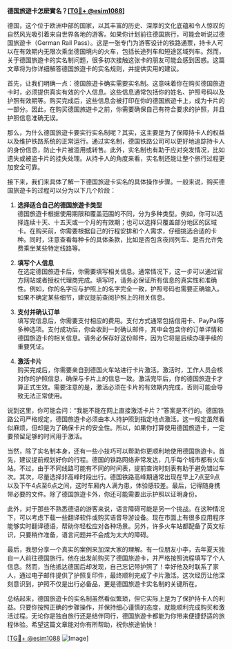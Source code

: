 **德国旅遊卡怎麽實名？[[TG💪+ @esim1088](https://t.me/s/esim1088)]**

德国，这个位于欧洲中部的国家，以其丰富的历史、深厚的文化底蕴和令人惊叹的自然风光吸引着来自世界各地的游客。如果你计划前往德国旅行，可能会听说过德国旅遊卡（German Rail Pass）。这是一张专门为游客设计的铁路通票，持卡人可以在有效期内无限次乘坐德国境内的火车，包括长途列车和短途区域列车。然而，关于德国旅遊卡的实名制问题，很多初次接触这张卡的朋友可能会感到困惑。这篇文章将为你详细解答德国旅遊卡的实名规则，并提供实用的建议。

首先，让我们明确一点：德国旅遊卡确实需要实名制。这意味着你在购买德国旅遊卡时，必须提供真实有效的个人信息。这些信息通常包括你的姓名、护照号码以及护照有效期等。购买完成后，这些信息会被打印在你的德国旅遊卡上，成为卡片的一部分。因此，在购买德国旅遊卡之前，你需要确保自己有符合要求的护照，并且护照信息准确无误。

那么，为什么德国旅遊卡要实行实名制呢？其实，这主要是为了保障持卡人的权益以及维护铁路系统的正常运行。通过实名制，德国铁路公司可以更好地追踪持卡人的身份信息，防止卡片被滥用或转售。此外，实名制也有助于应对突发情况，比如遗失或被盗卡片的挂失处理。从持卡人的角度来看，实名制还能让整个旅行过程更加安全可靠。

接下来，我们来具体了解一下德国旅遊卡实名的具体操作步骤。一般来说，购买德国旅遊卡的过程可以分为以下几个阶段：

1. **选择适合自己的德国旅遊卡类型**  
   德国旅遊卡根据使用期限和覆盖范围的不同，分为多种类型。例如，你可以选择连续十天、十五天或一个月的有效期；也可以选择只覆盖部分地区的区域卡。在购买前，你需要根据自己的行程安排和个人需求，仔细挑选合适的卡种。同时，注意查看每种卡的具体条款，比如是否包含夜间列车、是否允许免费乘坐某些特定线路等。

2. **填写个人信息**  
   在选定德国旅遊卡后，你需要填写相关信息。通常情况下，这一步可以通过官方网站或者授权代理商完成。填写时，请务必保证所有信息的真实性和准确性。例如，你的名字应与护照上的名字完全一致，护照号码也需要正确输入。如果不确定某些细节，建议提前查阅护照上的相关信息。

3. **支付并确认订单**  
   填写完信息后，你需要支付相应的费用。支付方式通常包括信用卡、PayPal等多种选项。支付成功后，你会收到一封确认邮件，其中会包含你的订单详情和德国旅遊卡的相关信息。请务必保存好这份邮件，因为它将是后续办理手续的重要凭证。

4. **激活卡片**  
   购买完成后，你需要亲自到德国火车站进行卡片激活。激活时，工作人员会核对你的护照信息，确保与卡片上的信息一致。激活完毕后，你的德国旅遊卡才算正式生效。需要注意的是，激活必须在卡片的有效期内完成，否则可能会导致无法正常使用。

说到这里，你可能会问：“我能不能在网上直接激活卡片？”答案是不行的。德国铁路公司严格规定，德国旅遊卡必须由本人持护照到指定地点激活。这一规定虽然看似麻烦，但却是为了确保卡片的安全性。所以，如果你打算使用德国旅遊卡，一定要预留足够的时间用于激活。

当然，除了实名制本身，还有一些小技巧可以帮助你更顺利地使用德国旅遊卡。首先，建议提前规划好你的行程。德国的铁路网络非常发达，几乎每个城市都有火车站。不过，由于不同线路可能有不同的时间表，提前查询时刻表有助于避免错过车次。其次，尽量选择非高峰时段出行。德国铁路高峰期通常出现在早上7点至9点以及下午4点至6点之间，这时车厢内人满为患，体验感较差。最后，记得随身携带必要的文件。除了德国旅遊卡外，你还可能需要出示护照以证明身份。

此外，对于那些不熟悉德语的游客来说，语言障碍可能是另一个挑战。在这种情况下，可以考虑下载一些翻译软件或购买语音导游设备。现在市面上有很多应用程序能够实时翻译德语，帮助你轻松应对各种场景。另外，许多火车站都配备了英文标识，只要稍作准备，语言问题并不会成为太大的障碍。

最后，我想分享一个真实的案例来加深大家的理解。有一位朋友小李，去年夏天独自一人前往德国旅行。他在出发前购买了德国旅遊卡，并严格按照流程填写了个人信息。然而，当他抵达德国后却发现，自己忘记带护照了！幸好他及时联系了家人，通过电子邮件提供了护照复印件，最终顺利完成了卡片激活。这次经历让他深刻意识到，护照不仅是出行必备品，更是德国旅遊卡实名制的关键所在。

总结起来，德国旅遊卡的实名制虽然看似繁琐，但它实际上是为了保护持卡人的利益。只要你按照正确的步骤操作，并保持细心谨慎的态度，就能顺利完成购买和激活过程。无论你是独自旅行还是结伴同行，德国旅遊卡都能为你带来便捷舒适的旅程体验。希望这篇文章能对你有所帮助，祝你旅途愉快！

[[TG💪+ @esim1088](https://t.me/s/esim1088) ![Image](https://i.postimg.cc/4NQfJmqS/Snipaste-2025-05-13-00-14-12.png)]